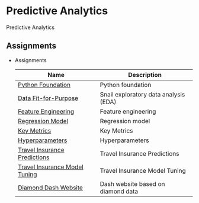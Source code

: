 # Predictive Analytics

Predictive Analytics

## Assignments

- Assignments
  
  Name | Description
  ---|---
  [Python Foundation](https://github.com/JDelemar/cs502-predictive-analytics/blob/main/Week/3/Python%20Foundation.ipynb ) | Python foundation
  [Data Fit-for-Purpose](https://github.com/JDelemar/cs502-predictive-analytics/blob/main/Week/5/Exploratory%20data%20analysis.ipynb) | Snail exploratory data analysis (EDA)
  [Feature Engineering](https://github.com/JDelemar/cs502-predictive-analytics/blob/main/Week/6/Feature%20Engineering.ipynb) | Feature engineering
  [Regression Model](https://github.com/JDelemar/cs502-predictive-analytics/blob/main/Week/7/Regression%20model.ipynb) | Regression model
  [Key Metrics](https://github.com/JDelemar/cs502-predictive-analytics/blob/main/Week/8/Key%20Metrics.ipynb) | Key Metrics
  [Hyperparameters](https://github.com/JDelemar/cs502-predictive-analytics/blob/main/Week/9/Hyperparameters.ipynb) | Hyperparameters
  [Travel Insurance Predictions](https://github.com/JDelemar/cs502-predictive-analytics/blob/main/Week/10/Travel%20Insurance%20Predictions.ipynb) | Travel Insurance Predictions
  [Travel Insurance Model Tuning](https://github.com/JDelemar/cs502-predictive-analytics/blob/main/Week/11/Travel%20Insurance%20Model%20Tuning.ipynb) | Travel Insurance Model Tuning
  [Diamond Dash Website](https://github.com/JDelemar/cs502-predictive-analytics/blob/main/Week/13/README.md) | Dash website based on diamond data
